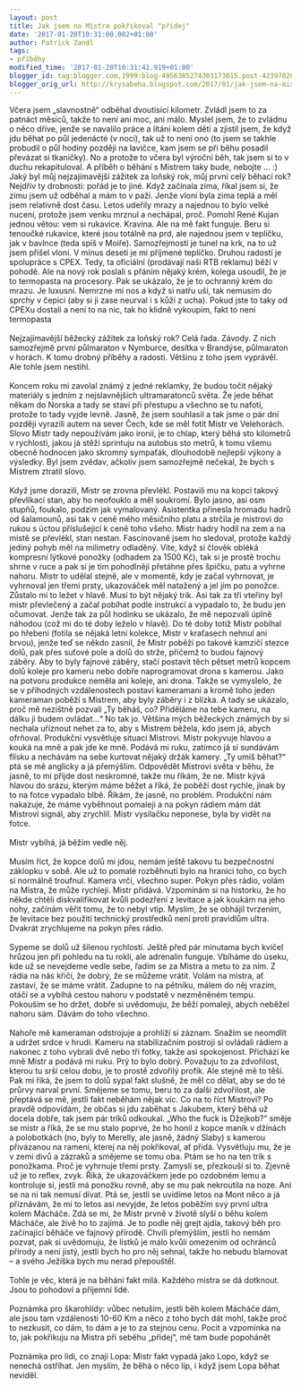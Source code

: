 ```yaml
---
layout: post
title: Jak jsem na Mistra pokřikoval "přidej"
date: '2017-01-20T10:31:00.002+01:00'
author: Patrick Zandl
tags:
- příběhy
modified_time: '2017-01-20T10:31:41.919+01:00'
blogger_id: tag:blogger.com,1999:blog-4956385274303173015.post-4239782015225852786
blogger_orig_url: http://krysabeha.blogspot.com/2017/01/jak-jsem-na-mistra-pokrikoval-pridej.html
---
```


Včera jsem „slavnostně“ odběhal dvoutisící kilometr. Zvládl jsem to za patnáct měsíců, takže to není ani moc, ani málo. Myslel jsem, že to zvládnu o něco dříve, jenže se navalilo práce a lítání kolem dětí a zjistil jsem, že když jdu běhat po půl jedenácté (v noci), tak už to není ono (to jsem se takhle probudil o půl hodiny později na lavičce, kam jsem se při běhu posadil převázat si tkaničky). No a protože to včera byl výroční běh, tak jsem si to v duchu rekapituloval. A příběh o běhání s Mistrem taky bude, nebojte ... :)<a name='more'></a><br />Jaký byl můj nejzajímavější zážitek za loňský rok, můj první celý běhací rok? Nejdřív ty drobnosti: pořád je to jiné. Když začínala zima, říkal jsem si, že zimu jsem už odběhal a mám to v paži. Jenže vloni byla zima teplá a měl jsem relativně dost času. Letos udeřily mrazy a najednou to bylo velké nucení, protože jsem venku mrznul a nechápal, proč. Pomohl René Kujan jednou větou: vem si rukavice. Kravina. Ale na mě fakt funguje. Beru si tenoučké rukavice, které jsou totálně na prd, ale najednou jsem v teplíčku, jak v bavlnce (teda spíš v Moiře). Samozřejmostí je tunel na krk, na to už jsem přišel vloni. V mínus deseti je mi příjmené teplíčko. Druhou radostí je spolupráce s CPEX. Tedy, ta oficiální (prodávají naši RTB reklamu) běží v pohodě. Ale na nový rok poslali s přáním nějaký krém, kolega usoudil, že je to termopasta na procesory. Pak se ukázalo, že je to ochranný krém do mrazu. Je luxusní. Nemrzne mi nos a když si natřu uši, tak nemusím do sprchy v čepici (aby si ji zase neurval i s kůží z ucha). Pokud jste to taky od CPEXu dostali a není to na nic, tak ho klidně vykoupím, fakt to není termopasta <br /><br />Nejzajímavější běžecký zážitek za loňský rok? Celá řada. Závody. Z nich samozřejmě první půlmaraton v Nymburce, desítka v Brandýse, půlmaraton v horách. K tomu drobný příběhy a radosti. Většinu z toho jsem vyprávěl. Ale tohle jsem nestihl. <br /><br />Koncem roku mi zavolal známý z jedné reklamky, že budou točit nějaký materiály s jedním z nejslavnějších ultramaratonců světa. Že jede běhat někam do Norska a tady se staví při přestupu a všechno se tu nafotí, protože to tady vyjde levně. Jasně, že jsem souhlasil a tak jsme o pár dní později vyrazili autem na sever Čech, kde se měl fotit Mistr ve Velehorách. Slovo Mistr tady nepoužívám jako ironii, je to chlap, který běhá sto kilometrů v rychlosti, jakou já stěží sprintuju na autobus sto metrů, k tomu všemu obecně hodnocen jako skromný sympaťák, dlouhodobě nejlepší výkony a výsledky. Byl jsem zvědav, ačkoliv jsem samozřejmě nečekal, že bych s Mistrem ztratil slovo. <br /><br />Když jsme dorazili, Mistr se zrovna převlékl. Postavili mu na kopci takový převlíkací stan, aby ho neofouklo a měl soukromí. Bylo jasno, asi osm stupňů, foukalo, podzim jak vymalovaný. Asistentka přinesla hromadu hadrů od šalamounů, asi tak v ceně mého měsíčního platu a strčila je mistrovi do rukou s úctou příslušející k ceně toho všeho. Mistr hadry hodil na zem a na místě se převlékl, stan nestan. Fascinovaně jsem ho sledoval, protože každý jediný pohyb měl na milimetry odladěný. Víte, když si člověk obléká kompresní lýtkové ponožky (odhadem za 1500 Kč), tak si je prostě trochu shrne v ruce a pak si je tím pohodlněji přetáhne přes špičku, patu a vyhrne nahoru. Mistr to udělal stejně, ale v momentě, kdy je začal vyhrnovat, je vyhrnoval jen třemi prsty, ukazováček měl natažený a jel jím po ponožce. Zůstalo mi to ležet v hlavě. Musí to být nějaký trik. Asi tak za tři vteřiny byl mistr převlečený a začal pobíhat podle instrukcí a vypadalo to, že budu jen očumovat. Jenže tak za půl hodinku se ukázalo, že mě nepozvali úplně náhodou (což mi do té doby leželo v hlavě). Do té doby totiž Mistr pobíhal po hřebeni (fotila se nějaká letní kolekce, Mistr v kraťasech nehnul ani brvou), jenže teď se někdo zasnil, že Mistr poběží po takové kamzičí stezce dolů, pak přes suťové pole a dolů do strže, přičemž to budou fajnový záběry. Aby to byly fajnové záběry, stačí postavit těch pětset metrů kopcem dolů koleje pro kameru nebo dobře naprogramovat drona s kamerou. Jako na potvoru produkce neměla ani koleje, ani drona. Takže se vymyslelo, že se v příhodných vzdálenostech postaví kameramani a kromě toho jeden kameraman poběží s Mistrem, aby byly záběry i z blízka. A tady se ukázalo, proč mě nezištně pozvali „Ty běháš, co? Přiděláme na tebe kameru, na dálku ji budem ovládat…“ No tak jo. Většina mých běžeckých známých by si nechala uříznout nehet za to, aby s Mistrem běžela, kdo jsem já, abych ofrňoval. Produkční vysvětluje situaci Mistrovi. Mistr pokyvuje hlavou a kouká na mně a pak jde ke mně. Podává mi ruku, zatímco já si sundávám flísku a nechávám na sebe kurtovat nějaký držák kamery. „Ty umíš běhat?“ ptá se mě anglicky a já přemýšlím. Odpovědět Mistrovi světa v běhu, že jasně, to mi přijde dost neskromné, takže mu říkám, že ne. Mistr kývá hlavou do srázu, kterým máme běžet a říká, že poběží dost rychle, jinak by to na fotce vypadalo blbě. Říkám, že jasně, no problém. Produkční nám nakazuje, že máme vyběhnout pomaleji a na pokyn rádiem mám dát Mistrovi signál, aby zrychlil. Mistr vysílačku neponese, byla by vidět na fotce. <br /><br />Mistr vybíhá, já běžím vedle něj. <br /><br />Musím říct, že kopce dolů mi jdou, nemám ještě takovu tu bezpečnostní záklopku v sobě. Ale už to pomalé rozběhnutí bylo na hranici toho, co bych si normálně troufnul. Kamera vrčí, všechno super. Pokyn přes rádio, volám na Mistra, že může rychleji. Mistr přidává. Vzpomínám si na historku, že ho někde chtěli diskvalifikovat kvůli podezření z levitace a jak koukám na jeho nohy, začínám věřit tomu, že to nebyl vtip. Myslím, že se obhájil tvrzením, že levitace bez použití technický prostředků není proti pravidlům ultra. Dvakrát zrychlujeme na pokyn přes rádio. <br /><br />Sypeme se dolů už šílenou rychlostí. Ještě před pár minutama bych kvičel hrůzou jen při pohledu na tu rokli, ale adrenalin funguje. Vbíháme do úseku, kde už se nevejdeme vedle sebe, řadím se za Mistra a metu to za ním. Z rádia na nás křičí, že dobrý, že se můžeme vrátit. Volám na mistra, ať zastaví, že se máme vrátit. Zadupne to na pětníku, málem do něj vrazím, otáčí se a vybíhá cestou nahoru v podstatě v nezměněném tempu. Pokouším se ho držet, dobře si uvědomuju, že běží pomaleji, abych neběžel nahoru sám. Dávám do toho všechno. <br /><br />Nahoře mě kameraman odstrojuje a prohlíží si záznam. Snažím se neomdlít a udržet srdce v hrudi. Kameru na stabilizačním postroji si ovládali rádiem a nakonec z toho vybrali dvě nebo tři fotky, takže asi spokojenost. Přichází ke mně Mistr a podává mi ruku. Prý to bylo dobrý. Považuju to za zdvořilost, kterou tu srší celou dobu, je to prostě zdvořilý profík. Ale stejně mě to těší. Pak mi říká, že jsem to dolů sypal fakt slušně, že měl co dělat, aby se do té průrvy narval první. Smějeme se tomu, beru to za další zdvořilost, ale přeptává se mě, jestli fakt neběhám nějak víc. Co na to říct Mistrovi? Po pravdě odpovídám, že občas si jdu zaběhat s Jakubem, který běhá už docela dobře, tak jsem pár triků odkoukal. „Who the fuck is Džejkob?“ směje se mistr a říká, že se mu stalo poprvé, že ho honil z kopce maník v džínách a polobotkách (no, byly to Merelly, ale jasně, žádný Slaby) s kamerou přivázanou na rameni, kterej na něj pokřikoval, ať přidá. Vysvětluju mu, že je v zemi divů a zázraků a smějeme se tomu oba. Ptám se ho na ten trik s ponožkama. Proč je vyhrnuje třemi prsty. Zamyslí se, přezkouší si to. Zjevně už je to reflex, zvyk. Říká, že ukazováčkem jede po ozdobném lemu a kontroluje si, jestli má ponožku rovně, aby se mu pak nekroutila na noze. Ani se na ni tak nemusí dívat. Ptá se, jestli se uvidíme letos na Mont něco a já přiznávám, že mi to letos asi nevyjde, že letos poběžím svý první ultra kolem Mácháče. Zdá se mi, že Mistr prvně v životě slyší o běhu kolem Mácháče, ale živě ho to zajímá. Je to podle něj grejt ajdía, takový běh pro začínající běháče ve fajnový přírodě. Chvíli přemýšlím, jestli ho nemám pozvat, pak si uvědomuju, že lístků je málo kvůli omezením od ochránců přírody a není jistý, jestli bych ho pro něj sehnal, takže ho nebudu blamovat – a svého Ježíška bych mu nerad přepouštěl. <br /><br />Tohle je věc, která je na běhání fakt milá. Každého mistra se dá dotknout. Jsou to pohodoví a příjemní lidé. <br /><br />Poznámka pro škarohlídy: vůbec netuším, jestli běh kolem Mácháče dám, ale jsou tam vzdálenosti 10-60 Km a něco z toho bych dát mohl, takže proč to nezkusit, co dám, to dám a je to za stejnou cenu. Pocit a vzpomínka na to, jak pokřikuju na Mistra při seběhu „přidej“, mě tam bude popohánět <br /><br />Poznámka pro lidi, co znají Lopa: Mistr fakt vypadá jako Lopo, když se nenechá ostříhat. Jen myslím, že běhá o něco líp, i když jsem Lopa běhat neviděl.